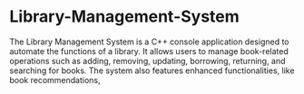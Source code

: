 # Library-Management-System
The Library Management System is a C++ console application designed to automate the functions of a library. It allows users to manage book-related operations such as adding, removing, updating, borrowing, returning, and searching for books. The system also features enhanced functionalities, like book recommendations, 
